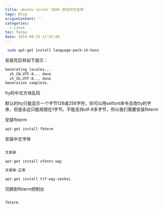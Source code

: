 ```yaml
---
title: ubuntu server 1604 添加中文支持
tags: Blog
originContent: ''
categories:
  - Linux
toc: false
date: 2019-09-25 17:47:00
---
```


```bash
 sudo apt-get install language-pack-zh-hans

```
安装完后有如下提示：

```bash
Generating locales...
  zh_CN.UTF-8... done
  zh_SG.UTF-8... done
Generation complete.

```

tty的中文方块乱码

默认的tty只能显示一个字节128或256字符，你可以用setfont命令去改tty的字体，但是永远只能局限在1字节。不能支持utf-8多字节，所以我们需要安装fbterm

安装fbterm

```bash
apt-get install fbterm

```

安装中文字体

```bash

文泉驿

apt-get install xfonts-wqy

文泉驿-正黑

apt-get install ttf-wqy-zenhei


```

切换到fbterm控制台

```bash

fbterm

```
